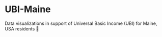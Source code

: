 # UBI-Maine
Data visualizations in support of Universal Basic Income (UBI) for Maine, USA residents 🌲
